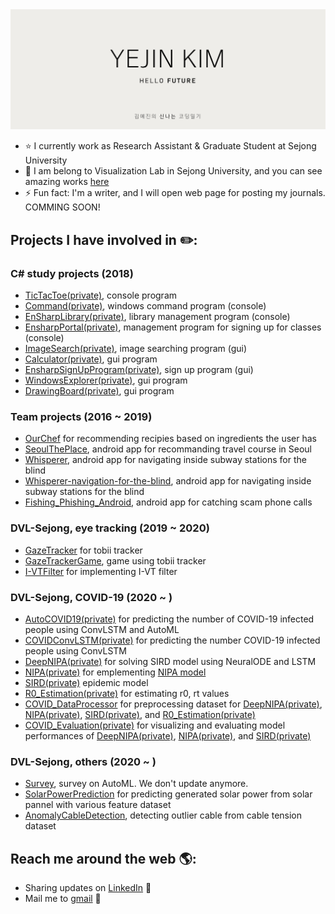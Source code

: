 <img src="https://raw.githubusercontent.com/Yejining/Yejining/master/banner.png" alt="banner that says Yejin Kim - software engineer, data scientist">

- ⭐ I currently work as Research Assistant & Graduate Student at Sejong University
- 👯 I am belong to Visualization Lab in Sejong University, and you can see amazing works [here](https://github.com/DVL-Sejong/)
- ⚡ Fun fact: I'm a writer, and I will open web page for posting my journals. COMMING SOON!

## Projects I have involved in ✏️:
### C# study projects (2018)
- [TicTacToe(private)](https://github.com/Yejining/TicTacToe), console program
- [Command(private)](https://github.com/Yejining/Command), windows command program (console)
- [EnSharpLibrary(private)](https://github.com/Yejining/EnSharpLibrary), library management program (console)
- [EnsharpPortal(private)](https://github.com/Yejining/EnSharpPortal), management program for signing up for classes (console)
- [ImageSearch(private)](https://github.com/Yejining/ImageSearch), image searching program (gui)
- [Calculator(private)](https://github.com/Yejining/Calculator), gui program
- [EnsharpSignUpProgram(private)](https://github.com/Yejining/EnsharpSignUpProgram), sign up program (gui)
- [WindowsExplorer(private)](https://github.com/Yejining/WindowsExplorer), gui program
- [DrawingBoard(private)](https://github.com/Yejining/DrawingBoard), gui program
### Team projects (2016 ~ 2019)
- [OurChef](https://github.com/Yejining/OurChef) for recommending recipies based on ingredients the user has
- [SeoulThePlace](https://github.com/Yejining/SeoulThePlace), android app for recommanding travel course in Seoul
- [Whisperer](https://github.com/Yejining/Whisperer), android app for navigating inside subway stations for the blind 
- [Whisperer-navigation-for-the-blind](https://github.com/Yejining/Whisperer-navigation-for-the-blind), android app for navigating inside subway stations for the blind
- [Fishing_Phishing_Android](https://github.com/Yejining/Fishing_Phishing_Android), android app for catching scam phone calls
### DVL-Sejong, eye tracking (2019 ~ 2020)
- [GazeTracker](https://github.com/Yejining/GazeTracker) for tobii tracker
- [GazeTrackerGame](https://github.com/Yejining/GazeTrackerGame), game using tobii tracker
- [I-VTFilter](https://github.com/Yejining/I-VTFilter) for implementing I-VT filter
### DVL-Sejong, COVID-19 (2020 ~ )
- [AutoCOVID19(private)](https://github.com/Yejining/AutoCOVID19) for predicting the number of COVID-19 infected people using ConvLSTM and AutoML
- [COVIDConvLSTM(private)](https://github.com/Yejining/COVIDConvLSTM) for predicting the number COVID-19 infected people using ConvLSTM
- [DeepNIPA(private)](https://github.com/Yejining/DeepNIPA) for solving SIRD model using NeuralODE and LSTM
- [NIPA(private)](https://github.com/Yejining/NIPA) for emplementing [NIPA model](https://appliednetsci.springeropen.com/articles/10.1007/s41109-020-00274-2)
- [SIRD(private)](https://github.com/Yejining/SIRD) epidemic model
- [R0_Estimation(private)](https://github.com/Yejining/R0_Estimation) for estimating r0, rt values
- [COVID_DataProcessor](https://github.com/Yejining/COVID_DataProcessor) for preprocessing dataset for [DeepNIPA(private)](https://github.com/Yejining/DeepNIPA), [NIPA(private)](https://github.com/Yejining/NIPA), [SIRD(private)](https://github.com/Yejining/SIRD), and [R0_Estimation(private)](https://github.com/Yejining/R0_Estimation)
- [COVID_Evaluation(private)](https://github.com/Yejining/COVID_Evaluation) for visualizing and evaluating model performances of [DeepNIPA(private)](https://github.com/Yejining/DeepNIPA), [NIPA(private)](https://github.com/Yejining/NIPA), and [SIRD(private)](https://github.com/Yejining/SIRD)
### DVL-Sejong, others (2020 ~ )
- [Survey](https://github.com/Yejining/Survey), survey on AutoML. We don't update anymore.
- [SolarPowerPrediction](https://github.com/Yejining/SolarPowerPrediction) for predicting generated solar power from solar pannel with various feature dataset
- [AnomalyCableDetection](https://github.com/Yejining/AnomalyCableDetection), detecting outlier cable from cable tension dataset

## Reach me around the web 🌎: 
- Sharing updates on <a href="https://www.linkedin.com/in/yejin-kim-684835160/">LinkedIn</a> 💼
- Mail me to <a href="mailto:kimyejin.kr@gmail.com">gmail</a> 📧
